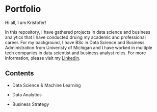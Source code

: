 # Portfolio
Hi all, I am Kristofer!

In this repository, I have gathered projects in data science and business analytics that I have conducted druing my academic and professional career. For my background, I have BSc in Data Science and Business Administration from Univeristy of Michigan and I have worked in multiple tech companies in data scientist and business analyst roles. For more information, please visit my [LinkedIn](https://www.linkedin.com/in/kristofer-siimar-b87035173/). 

## Contents
* Data Science & Machine Learning

* Data Analytics

* Business Strategy
